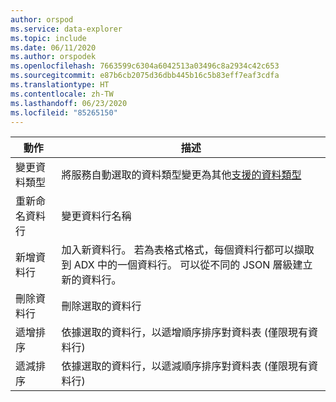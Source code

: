 ```yaml
---
author: orspod
ms.service: data-explorer
ms.topic: include
ms.date: 06/11/2020
ms.author: orspodek
ms.openlocfilehash: 7663599c6304a6042513a03496c8a2934c42c653
ms.sourcegitcommit: e87b6cb2075d36dbb445b16c5b83eff7eaf3cdfa
ms.translationtype: HT
ms.contentlocale: zh-TW
ms.lasthandoff: 06/23/2020
ms.locfileid: "85265150"
---
```

|動作         |描述                                  |
|-----------------|-------------------------------------------|
|變更資料類型 |將服務自動選取的資料類型變更為其他[支援的資料類型](#edit-the-schema)|
|重新命名資料行    |變更資料行名稱 |
|新增資料行       |加入新資料行。 若為表格式格式，每個資料行都可以擷取到 ADX 中的一個資料行。 可以從不同的 JSON 層級建立新的資料行。|
|刪除資料行    |刪除選取的資料行|
|遞增排序   |依據選取的資料行，以遞增順序排序對資料表 (僅限現有資料行) |
|遞減排序  |依據選取的資料行，以遞減順序排序對資料表 (僅限現有資料行) |

